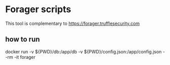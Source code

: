 # Forager scripts
This tool is complementary to https://forager.trufflesecurity.com

## how to run
docker run -v ${PWD}/db:/app/db -v ${PWD}/config.json:/app/config.json --rm -it forager
